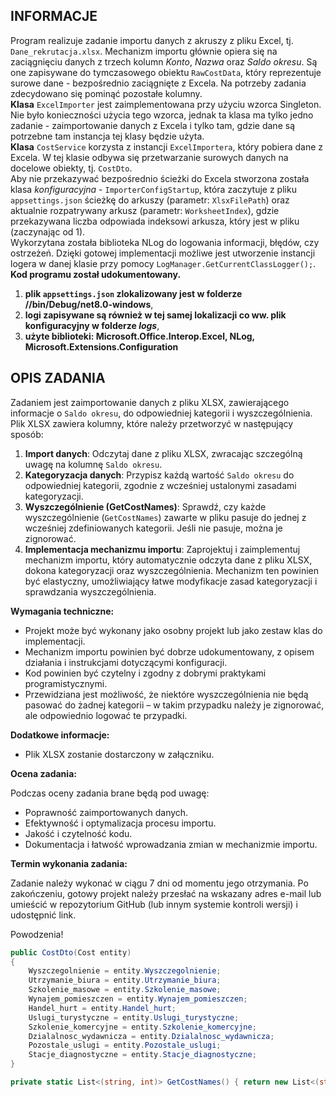 ## INFORMACJE
Program realizuje zadanie importu danych z akruszy z pliku Excel, tj. `Dane_rekrutacja.xlsx`. Mechanizm importu głównie opiera się na zaciągnięciu danych z trzech kolumn *Konto*, *Nazwa* oraz *Saldo okresu*. Są one zapisywane do tymczasowego obiektu `RawCostData`, który reprezentuje surowe dane - bezpośrednio zaciągnięte z Excela. Na potrzeby zadania zdecydowano się pominąć pozostałe kolumny.<br>**Klasa** `ExcelImporter` jest zaimplementowana przy użyciu wzorca Singleton. Nie było konieczności użycia tego wzorca, jednak ta klasa ma tylko jedno zadanie - zaimportowanie danych z Excela i tylko tam, gdzie dane są potrzebne tam instancja tej klasy będzie użyta.<br>**Klasa** `CostService` korzysta z instancji `ExcelImportera`, który pobiera dane z Excela. W tej klasie odbywa się przetwarzanie surowych danych na docelowe obiekty, tj. `CostDto`.<br> 
Aby nie przekazywać bezpośrednio ścieżki do Excela stworzona została klasa *konfiguracyjna* - `ImporterConfigStartup`, która zaczytuje z pliku `appsettings.json` ścieżkę do arkuszy (parametr: `XlsxFilePath`) oraz aktualnie rozpatrywany arkusz (parametr: `WorksheetIndex`), gdzie przekazywana liczba odpowiada indeksowi arkusza, który jest w pliku (zaczynając od 1).<br>
Wykorzytana została biblioteka NLog do logowania informacji, błędów, czy ostrzeżeń. Dzięki gotowej implementacji możliwe jest utworzenie instancji logera w danej klasie przy pomocy ```LogManager.GetCurrentClassLogger();```.<br>
**Kod programu został udokumentowany.**<br>
1. **plik `appsettings.json` zlokalizowany jest w folderze //bin/Debug/net8.0-windows**,
2. **logi zapisywane są również w tej samej lokalizacji co ww. plik konfiguracyjny w folderze *logs***,
3. **użyte biblioteki: Microsoft.Office.Interop.Excel, NLog, Microsoft.Extensions.Configuration**

## OPIS ZADANIA

Zadaniem jest zaimportowanie danych z pliku XLSX, zawierającego informacje o `Saldo okresu`, do odpowiedniej kategorii i wyszczególnienia. Plik XLSX zawiera kolumny, które należy przetworzyć w następujący sposób:

1. **Import danych**: Odczytaj dane z pliku XLSX, zwracając szczególną uwagę na kolumnę `Saldo okresu`.
2. **Kategoryzacja danych**: Przypisz każdą wartość `Saldo okresu` do odpowiedniej kategorii, zgodnie z wcześniej ustalonymi zasadami kategoryzacji.
3. **Wyszczególnienie (GetCostNames)**: Sprawdź, czy każde wyszczególnienie (`GetCostNames`) zawarte w pliku pasuje do jednej z wcześniej zdefiniowanych kategorii. Jeśli nie pasuje, można je zignorować.
4. **Implementacja mechanizmu importu**: Zaprojektuj i zaimplementuj mechanizm importu, który automatycznie odczyta dane z pliku XLSX, dokona kategoryzacji oraz wyszczególnienia. Mechanizm ten powinien być elastyczny, umożliwiający łatwe modyfikacje zasad kategoryzacji i sprawdzania wyszczególnienia.

**Wymagania techniczne:**

- Projekt może być wykonany jako osobny projekt lub jako zestaw klas do implementacji.
- Mechanizm importu powinien być dobrze udokumentowany, z opisem działania i instrukcjami dotyczącymi konfiguracji.
- Kod powinien być czytelny i zgodny z dobrymi praktykami programistycznymi.
- Przewidziana jest możliwość, że niektóre wyszczególnienia nie będą pasować do żadnej kategorii – w takim przypadku należy je zignorować, ale odpowiednio logować te przypadki.

**Dodatkowe informacje:**

- Plik XLSX zostanie dostarczony w załączniku.

**Ocena zadania:**

Podczas oceny zadania brane będą pod uwagę:

- Poprawność zaimportowanych danych.
- Efektywność i optymalizacja procesu importu.
- Jakość i czytelność kodu.
- Dokumentacja i łatwość wprowadzania zmian w mechanizmie importu.

**Termin wykonania zadania:**

Zadanie należy wykonać w ciągu 7 dni od momentu jego otrzymania. Po zakończeniu, gotowy projekt należy przesłać na wskazany adres e-mail lub umieścić w repozytorium GitHub (lub innym systemie kontroli wersji) i udostępnić link.

Powodzenia!


```c#
public CostDto(Cost entity)
{
    Wyszczegolnienie = entity.Wyszczegolnienie;
    Utrzymanie_biura = entity.Utrzymanie_biura;
    Szkolenie_masowe = entity.Szkolenie_masowe;
    Wynajem_pomieszczen = entity.Wynajem_pomieszczen;
    Handel_hurt = entity.Handel_hurt;
    Uslugi_turystyczne = entity.Uslugi_turystyczne;
    Szkolenie_komercyjne = entity.Szkolenie_komercyjne;
    Dzialalnosc_wydawnicza = entity.Dzialalnosc_wydawnicza;
    Pozostale_uslugi = entity.Pozostale_uslugi;
    Stacje_diagnostyczne = entity.Stacje_diagnostyczne;
}
```


```c#
private static List<(string, int)> GetCostNames() { return new List<(string, int)> { ("40-amortyzacja", 401), ("paliwo", 410), ("energia", 413), ("materiały biurowe", 411), ("materiały do rem.", 412), ("części samoch.", 0), ("zużycie mat. inne", 419), ("telekomunikacja", 424), ("naprawy samoch.", 422), ("remonty budowlane",0), ("prowizje bankowe", 425), ("usługi obce inne", 429), ("od nieruchomości", 432), ("za wiecz. użytk. gruntów", 430), ("od środków transp.",0), ("podatki pozostałe", 433), ("osobowe", 441), ("bezosobowe", 443), ("ZFN",0), ("wypłaty jednorazowe",0), ("wynagrodzenia inne", 0), ("ZUS", 451), ("ZFSS",0), ("świadczenia inne", 455), ("ryczałt samochodowy", 464), ("delegacje", 461), ("delegacje inne",0), ("ubezp. majątku", 481), ("reklama kursów",0), ("reprezentacja",0), ("pozostałe",0) }; } ``` Przykład: | Konto | Nazwa | Saldo okresu | | --------------- | ------------------------------------------------------------- | ------------ | | 520 - 215 - 401 | Wynajem pomieszczeń - Biłgoraj - amortyzacja środków trwałych | 772,98 | `new CostDto { Wyszczegolnienie="40-amortyzacja" , Wynajem_pomieszczen=772,98 }`